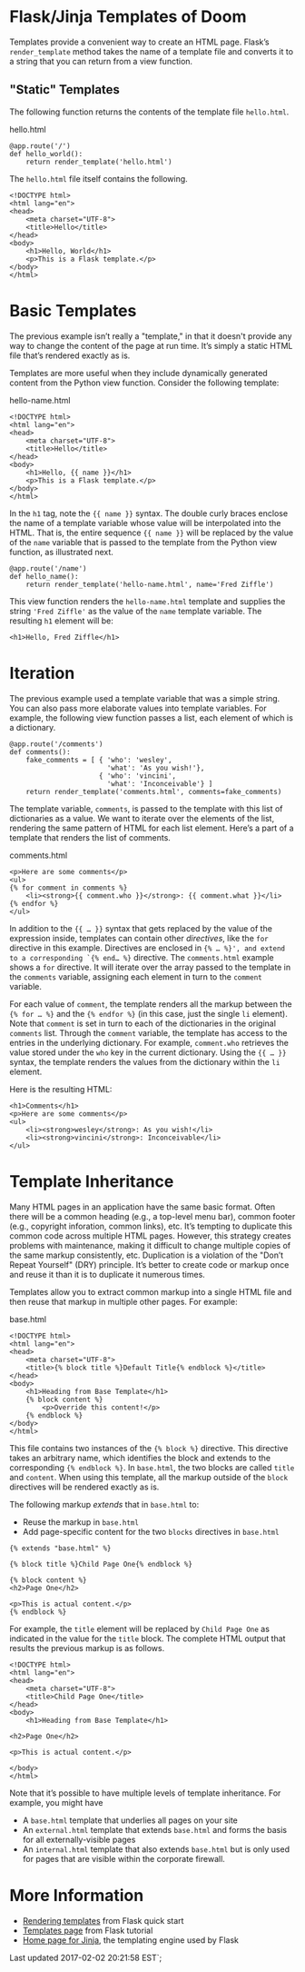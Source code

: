 # Flask/Jinja Templates of Doom

Templates provide a convenient way to create an HTML page. Flask’s
`render_template` method takes the name of a template file and converts
it to a string that you can return from a view function.

## "Static" Templates

The following function returns the contents of the template file
`hello.html`.

hello.html

```
@app.route('/')
def hello_world():
    return render_template('hello.html')
```        

The `hello.html` file itself contains the following.

```
<!DOCTYPE html>
<html lang="en">
<head>
    <meta charset="UTF-8">
    <title>Hello</title>
</head>
<body>
    <h1>Hello, World</h1>
    <p>This is a Flask template.</p>
</body>
</html>
```

# Basic Templates

The previous example isn’t really a "template," 
in that it doesn't
provide any way to change the content of the page at run time. It’s
simply a static HTML file that’s rendered exactly as is.

Templates are more useful when they include dynamically generated
content from the Python view function. Consider the following template:

hello-name.html

```
<!DOCTYPE html>
<html lang="en">
<head>
    <meta charset="UTF-8">
    <title>Hello</title>
</head>
<body>
    <h1>Hello, {{ name }}</h1>
    <p>This is a Flask template.</p>
</body>
</html>
```

In the `h1` tag, note the `{{ name }}` syntax. The double curly braces
enclose the name of a template variable whose value will be interpolated
into the HTML. That is, the entire sequence `{{ name }}` will be
replaced by the value of the `name` variable that is passed to the
template from the Python view function, as illustrated next.

```
@app.route('/name')
def hello_name():
    return render_template('hello-name.html', name='Fred Ziffle')
```

This view function renders the `hello-name.html` template and supplies
the string `'Fred Ziffle'` as the value of the `name` template variable.
The resulting `h1` element will be:

```
<h1>Hello, Fred Ziffle</h1>
```

# Iteration

The previous example used a template variable that was a simple string.
You can also pass more elaborate values into template variables. For
example, the following view function passes a list, each element of
which is a dictionary.

```
@app.route('/comments')
def comments():
    fake_comments = [ { 'who': 'wesley',
                        'what': 'As you wish!'},
                      { 'who': 'vincini',
                        'what': 'Inconceivable'} ]
    return render_template('comments.html', comments=fake_comments)
```

The template variable, `comments`, is passed to the template with this
list of dictionaries as a value. We want to iterate over the elements of
the list, rendering the same pattern of HTML for each list element.
Here’s a part of a template that renders the list of comments.

comments.html

```
<p>Here are some comments</p>
<ul>
{% for comment in comments %}
    <li><strong>{{ comment.who }}</strong>: {{ comment.what }}</li>
{% endfor %}
</ul>
```

In addition to the `{{ …​ }}` syntax that gets replaced by the value of
the expression inside, templates can contain other *directives*, like
the `for` directive in this example. Directives are enclosed in
`` {% …​ %}', and extend to a corresponding `{% end…​ %} `` directive.
The `comments.html` example shows a `for` directive. It will iterate
over the array passed to the template in the `comments` variable,
assigning each element in turn to the `comment` variable.

For each value of `comment`, the template renders all the markup between
the `{% for …​ %}` and the `{% endfor %}` (in this case, just the single
`li` element). Note that `comment` is set in turn to each of the
dictionaries in the original `comments` list. Through the `comment`
variable, the template has access to the entries in the underlying
dictionary. For example, `comment.who` retrieves the value stored under
the `who` key in the current dictionary. Using the `{{ …​ }}` syntax,
the template renders the values from the dictionary within the `li`
element.

Here is the resulting HTML:

```
<h1>Comments</h1>
<p>Here are some comments</p>
<ul>
    <li><strong>wesley</strong>: As you wish!</li>
    <li><strong>vincini</strong>: Inconceivable</li>
</ul>
```

# Template Inheritance

Many HTML pages in an application have the same basic format. Often
there will be a common heading (e.g., a top-level menu bar), common
footer (e.g., copyright inforation, common links), etc. It’s tempting to
duplicate this common code across multiple HTML pages. However, this
strategy creates problems with maintenance, making it difficult to
change multiple copies of the same markup consistently, etc. Duplication
is a violation of the "Don’t Repeat Yourself" (DRY) principle. It’s
better to create code or markup once and reuse it than it is to
duplicate it numerous times.

Templates allow you to extract common markup into a single HTML file and
then reuse that markup in multiple other pages. For example:

base.html

```
<!DOCTYPE html>
<html lang="en">
<head>
    <meta charset="UTF-8">
    <title>{% block title %}Default Title{% endblock %}</title>
</head>
<body>
    <h1>Heading from Base Template</h1>
    {% block content %}
        <p>Override this content!</p>
    {% endblock %}
</body>
</html>
```

This file contains two instances of the `{% block %}` directive. This
directive takes an arbitrary name, which identifies the block and
extends to the corresponding `{% endblock %}`. In `base.html`, the two
blocks are called `title` and `content`. When using this template, all
the markup outside of the `block` directives will be rendered exactly as
is.

The following markup *extends* that in `base.html` to:

- Reuse the markup in `base.html`
- Add page-specific content for the two `blocks` directives in `base.html`

```
{% extends "base.html" %}

{% block title %}Child Page One{% endblock %}

{% block content %}
<h2>Page One</h2>

<p>This is actual content.</p>
{% endblock %}
```

For example, the `title` element will be replaced by `Child Page One` as
indicated in the value for the `title` block. The complete HTML output
that results the previous markup is as follows.

```
<!DOCTYPE html>
<html lang="en">
<head>
    <meta charset="UTF-8">
    <title>Child Page One</title>
</head>
<body>
    <h1>Heading from Base Template</h1>

<h2>Page One</h2>

<p>This is actual content.</p>

</body>
</html>
```

Note that it’s possible to have multiple levels of template inheritance.
For example, you might have

-   A `base.html` template that underlies all pages on your site
-   An `external.html` template that extends `base.html` and forms the
    basis for all externally-visible pages
-   An `internal.html` template that also extends `base.html` but is
    only used for pages that are visible within the corporate firewall.

# More Information

- [Rendering templates](http://flask.pocoo.org/docs/0.10/quickstart/#rendering-templates) from Flask quick start
- [Templates page](http://flask.pocoo.org/docs/0.10/tutorial/templates/) from Flask tutorial
- [Home page for Jinja](http://jinja.pocoo.org/), the templating engine used by Flask

Last updated 2017-02-02 20:21:58 EST`;
